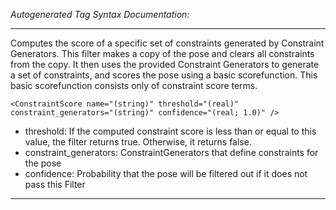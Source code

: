 _Autogenerated Tag Syntax Documentation:_

---
Computes the score of a specific set of constraints generated by Constraint Generators. This filter makes a copy of the pose and clears all constraints from the copy. It then uses the provided Constraint Generators to generate a set of constraints, and scores the pose using a basic scorefunction. This basic scorefunction consists only of constraint score terms.

```
<ConstraintScore name="(string)" threshold="(real)" constraint_generators="(string)" confidence="(real; 1.0)" />
```

-   threshold: If the computed constraint score is less than or equal to this value, the filter returns true. Otherwise, it returns false.
-   constraint_generators: ConstraintGenerators that define constraints for the pose
-   confidence: Probability that the pose will be filtered out if it does not pass this Filter

---
